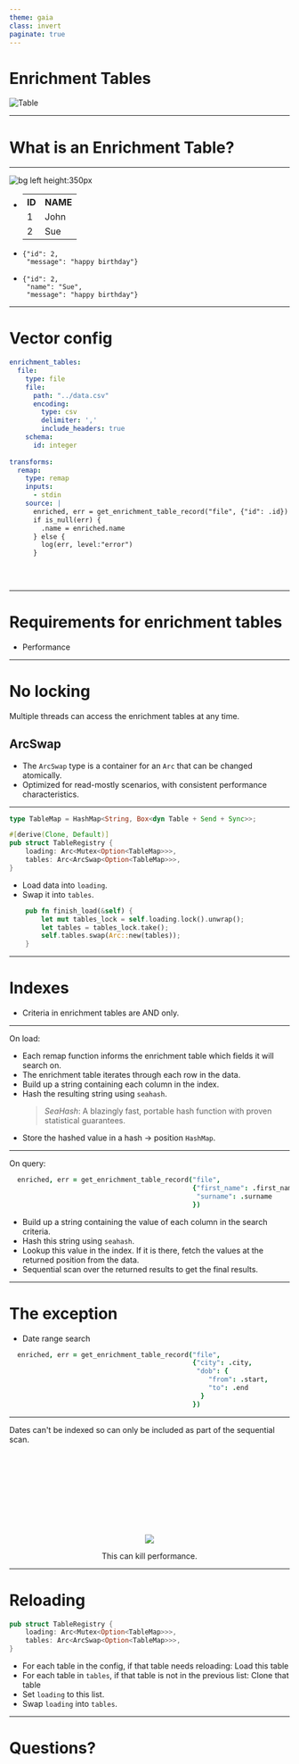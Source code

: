 ```yaml
---
theme: gaia
class: invert
paginate: true
---
```


<!--
theme: gaia
_class: lead invert
-->

# Enrichment Tables


![Table](./table.webp)

-----


# What is an Enrichment Table?

----

![bg left height:350px](./zork.drawio.png)

* <table>
    <tr><th>ID</th><th>NAME</th></tr>
    <tr><td>1</td><td>John</td></tr>
    <tr><td>2</td><td>Sue </td></tr>
  </table>
* ```
  {"id": 2, 
   "message": "happy birthday"}
  ```
* ```
  {"id": 2, 
   "name": "Sue", 
   "message": "happy birthday"}
  ```

----

# Vector config

```yaml
enrichment_tables:
  file:
    type: file
    file:
      path: "../data.csv"
      encoding:
        type: csv
        delimiter: ','
        include_headers: true
    schema:
      id: integer
      
transforms:
  remap:
    type: remap
    inputs: 
      - stdin
    source: |
      enriched, err = get_enrichment_table_record("file", {"id": .id})
      if is_null(err) {
        .name = enriched.name
      } else {
        log(err, level:"error")
      }
      
      
      
````

---


# Requirements for enrichment tables

* Performance

---

# No locking

Multiple threads can access the enrichment tables at any time.

## ArcSwap

- The `ArcSwap` type is a container for an `Arc` that can be changed atomically. 
- Optimized for read-mostly scenarios, with consistent performance characteristics.

--- 

```rust
type TableMap = HashMap<String, Box<dyn Table + Send + Sync>>;

#[derive(Clone, Default)]
pub struct TableRegistry {
    loading: Arc<Mutex<Option<TableMap>>>,
    tables: Arc<ArcSwap<Option<TableMap>>>,
}
```


- Load data into `loading`.
- Swap it into `tables`.

```rust
    pub fn finish_load(&self) {
        let mut tables_lock = self.loading.lock().unwrap();
        let tables = tables_lock.take();
        self.tables.swap(Arc::new(tables));
    }
```

---

# Indexes

- Criteria in enrichment tables are AND only.

--- 

On load:

* Each remap function informs the enrichment table which fields it will search on.
* The enrichment table iterates through each row in the data.
* Build up a string containing each column in the index.
* Hash the resulting string using `seahash`.
  > *SeaHash*: A blazingly fast, portable hash function with proven statistical guarantees.
* Store the hashed value in a hash -> position `HashMap`.

--- 

On query:

```coffee
  enriched, err = get_enrichment_table_record("file", 
                                              {"first_name": .first_name,
                                               "surname": .surname
                                              })
```

* Build up a string containing the value of each column in the search criteria.
* Hash this string using `seahash`.
* Lookup this value in the index. If it is there, fetch the values at the 
  returned position from the data.
* Sequential scan over the returned results to get the final results.

---

# The exception

- Date range search

```coffee
  enriched, err = get_enrichment_table_record("file", 
                                              {"city": .city,
                                               "dob": {
                                                  "from": .start,
                                                  "to": .end
                                                }
                                              })
```

---

Dates can't be indexed so can only be included as part of the sequential scan.


<div style="text-align: center;"> 
<img src='./danger.jpg' style="margin-top: 148px;" />

This can kill performance.
</div>

---

# Reloading

```rust
pub struct TableRegistry {
    loading: Arc<Mutex<Option<TableMap>>>,
    tables: Arc<ArcSwap<Option<TableMap>>>,
}
```

* For each table in the config, if that table needs reloading:
  Load this table
* For each table in `tables`, if that table is not in the previous list:
  Clone that table
* Set `loading` to this list.
* Swap `loading` into `tables`.

---

# Questions?
